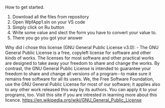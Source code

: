 How to get started.

1. Download all the files from repository
2. Open WpfApp1.sln on your VS code
3. Simply click on Ru button
4. Write some value and slect the form you have to convert your value to.
5. There you go you got your answer

Why did i chose this license (GNU General Public License v3.0): - 
The GNU General Public License is a free, copyleft license for software and other kinds of works.
The licenses for most software and other practical works are designed to take away your freedom to share and change the works. By contrast, the GNU General Public License is intended to guarantee your freedom to share and change all versions of a program--to make sure it remains free software for all its users. We, the Free Software Foundation, use the GNU General Public License for most of our software; it applies also to any other work released this way by its authors. You can apply it to your programs, too.
Visit this site if you are intrested in learning more about this licence.
https://en.wikipedia.org/wiki/GNU_General_Public_License
